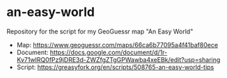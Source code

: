 # an-easy-world
Repository for the script for my GeoGuessr map "An Easy World"

* Map: https://www.geoguessr.com/maps/66ca6b77095a4f41baf80ece
* Document: https://docs.google.com/document/d/1r-Kv71wIRQ0fPz9jDRE3d-ZWZfgZTgGPWawba4xeEBk/edit?usp=sharing
* Script: https://greasyfork.org/en/scripts/508765-an-easy-world-tips
